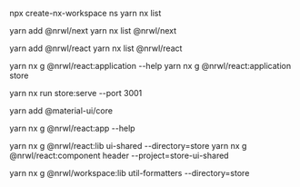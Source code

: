 npx create-nx-workspace ns
yarn nx list

yarn add @nrwl/next
yarn nx list @nrwl/next

yarn add @nrwl/react
yarn nx list @nrwl/react

yarn nx g @nrwl/react:application --help
yarn nx g @nrwl/react:application store

yarn nx run store:serve --port 3001

yarn add @material-ui/core

yarn nx g @nrwl/react:app --help

yarn nx g @nrwl/react:lib ui-shared --directory=store
yarn nx g @nrwl/react:component header --project=store-ui-shared

yarn nx g @nrwl/workspace:lib util-formatters --directory=store
